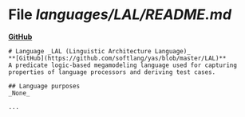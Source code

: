 # File _languages/LAL/README.md_
**[GitHub](https://github.com/softlang/yas/blob/master/languages/LAL/README.md)**
```
# Language _LAL (Linguistic Architecture Language)_
**[GitHub](https://github.com/softlang/yas/blob/master/LAL)**
A predicate logic-based megamodeling language used for capturing properties of language processors and deriving test cases.

## Language purposes
_None_

...
```
